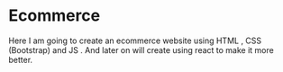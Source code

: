 # Ecommerce
 Here I am going to create an ecommerce website using HTML , CSS (Bootstrap) and JS . And later on will create using react to make it more better.
